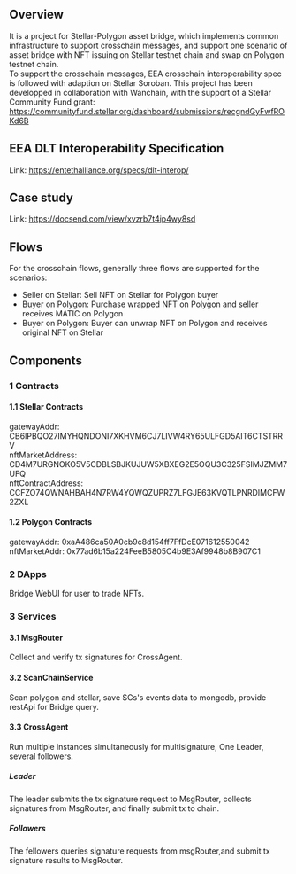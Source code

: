 ## Overview
It is a project for Stellar-Polygon asset bridge, which implements common infrastructure to support crosschain messages, and support one scenario of asset bridge with NFT issuing on Stellar testnet chain and swap on Polygon testnet chain.  
To support the crosschain messages, EEA crosschain interoperability spec is followed with adaption on Stellar Soroban.
This project has been developped in collaboration with Wanchain, with the support of a Stellar Community Fund grant: https://communityfund.stellar.org/dashboard/submissions/recgndGyFwfROKd6B

## EEA DLT Interoperability Specification
Link: https://entethalliance.org/specs/dlt-interop/ 

## Case study
Link: https://docsend.com/view/xvzrb7t4ip4wy8sd 

## Flows
For the crosschain flows, generally three flows are supported for the scenarios:  
- Seller on Stellar: Sell NFT on Stellar for Polygon buyer
- Buyer on Polygon: Purchase wrapped NFT on Polygon and seller receives MATIC on Polygon
- Buyer on Polygon: Buyer can unwrap NFT on Polygon and receives original NFT on Stellar
## Components
### 1 Contracts
#### 1.1 Stellar Contracts
gatewayAddr: CB6IPBQO27IMYHQNDONI7XKHVM6CJ7LIVW4RY65ULFGD5AIT6CTSTRRV <br>
nftMarketAddress: CD4M7URGNOKO5V5CDBLSBJKUJUW5XBXEG2E5OQU3C325FSIMJZMM7UFQ <br>
nftContractAddress: CCFZO74QWNAHBAH4N7RW4YQWQZUPRZ7LFGJE63KVQTLPNRDIMCFW2ZXL
#### 1.2 Polygon Contracts
gatewayAddr: 0xaA486ca50A0cb9c8d154ff7FfDcE071612550042 <br>
nftMarketAddr: 0x77ad6b15a224FeeB5805C4b9E3Af9948b8B907C1
### 2 DApps
Bridge WebUI for user to trade NFTs.
### 3 Services
#### 3.1 MsgRouter
Collect and verify tx signatures for CrossAgent.
#### 3.2 ScanChainService
Scan polygon and stellar, save SCs's events data to mongodb, provide restApi for Bridge query.
#### 3.3 CrossAgent
Run multiple instances simultaneously for multisignature, One Leader, several followers. <br>
##### Leader
The leader submits the tx signature request to MsgRouter, collects signatures from MsgRouter, and finally submit tx to chain.<br>
##### Followers
The fellowers queries signature requests from msgRouter,and submit tx signature results to MsgRouter.
